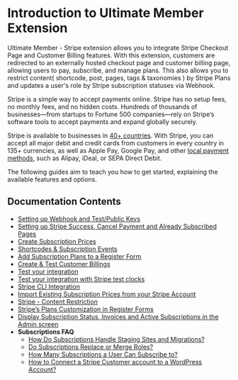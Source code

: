 # Introduction to Ultimate Member Extension
<p>
	 Ultimate Member - Stripe extension allows you to integrate Stripe Checkout Page and Customer Billing features. With this extension, customers are redirected to an externally hosted checkout page and customer billing page, allowing users to pay, subscribe, and manage plans. This also allows you to restrict content( shortcode, post, pages, tags &amp; taxonomies ) by Stripe Plans and updates a user's role by Stripe subscription statuses via Webhook.&nbsp;</p><p>
	 Stripe is a simple way to accept payments online. Stripe has no setup fees, no monthly fees, and no hidden costs. Hundreds of thousands of businesses&mdash;from startups to Fortune 500 companies&mdash;rely on Stripe’s software tools to accept payments and expand globally securely.</p><p>
	 Stripe is available to businesses in 
	<a href="https://stripe.com/global" target="_blank">40+ countries</a>. With Stripe, you can accept all major debit and credit cards from customers in every country in 135+ currencies, as well as Apple Pay, Google Pay, and other <a href="https://stripe.com/en-US/payments/payment-methods-guide#payment-method-fact-sheets" target="_blank">local payment methods</a>, such as Alipay, iDeal, or SEPA Direct Debit.</p><p>
	 The following guides aim to&nbsp;teach you how to get started, explaining the available features and options.&nbsp;</p><h2><strong>Documentation Contents</strong></h2><ul>
	
<li><a href="https://ultimatemember.github.io/docs-v3/um-stripe/article/1607-stripe-setting-up-webhook-and-test-public-keys" target="_blank">Setting up Webhook and Test/Public Keys</a></li>	
<li><a href="https://ultimatemember.github.io/docs-v3/um-stripe/article/1609-stripe---setting-up-stripe-success-and-cancel-payment-pages" target="_blank">Setting up Stripe Success, Cancel Payment and Already Subscribed Pages</a></li>	
<li><a href="https://ultimatemember.github.io/docs-v3/um-stripe/article/1617-create-subscription-prices" target="_blank">Create Subscription Prices</a></li>	
<li><a href="https://ultimatemember.github.io/docs-v3/um-stripe/article/1616-stripe-shortcodes-reference" target="_blank">Shortcodes &amp; Subscription Events</a></li>	
<li><a href="https://ultimatemember.github.io/docs-v3/um-stripe/article/1634-stripe---add-subscription-plans-to-a-registeration-form" target="_blank">Add Subscription Plans to a Register Form</a></li>	
<li><a href="https://ultimatemember.github.io/docs-v3/um-stripe/article/1611-stripe---create-test-customer-billings" target="_blank">Create &amp; Test Customer Billings</a></li>	
<li><a href="https://ultimatemember.github.io/docs-v3/um-stripe/article/1610-stripe---test-your-integration" target="_blank">Test your integration</a></li>	
<li><a href="https://ultimatemember.github.io/docs-v3/um-stripe/article/1803-test-your-integration-with-stripe-test-clocks" target="_blank">Test your integration with Stripe test clocks</a></li>	
<li><a href="https://ultimatemember.github.io/docs-v3/um-stripe/article/1864-stripe-cli-integration" target="_blank">Stripe CLI Integration</a></li>	
<li><a href="https://ultimatemember.github.io/docs-v3/um-stripe/article/1846-import-existing-subscription-prices-from-your-stripe-account" target="_blank">Import Existing Subscription Prices from your Stripe Account</a></li>	
<li><a href="https://ultimatemember.github.io/docs-v3/um-stripe/article/1805-stripe-content-restriction" target="_blank">Stripe - Content Restriction</a></li>	
<li><a href="https://ultimatemember.github.io/docs-v3/um-stripe/article/1859-stripe-s-plans-customization-in-register-forms" target="_blank">Stripe’s Plans Customization in Register Forms</a></li>	
<li><a href="https://ultimatemember.github.io/docs-v3/um-stripe/article/1865-display-subscription-status-invoices-and-active-subscriptions-in-the-admin-screen" target="_blank">Display Subscription Status, Invoices and Active Subscriptions in the Admin screen</a></li>	
<li><strong>Subscriptions FAQ</strong>
	
<ul>
		
<li><a href="https://ultimatemember.github.io/docs-v3/um-stripe/article/1612-stripe-faq-how-do-subscriptions-handle-staging-sites-and-migrations" target="_blank">How Do Subscriptions Handle Staging Sites and Migrations?</a></li>		
<li><a href="https://ultimatemember.github.io/docs-v3/um-stripe/article/1618-do-subscriptions-replace-or-merge-roles" target="_blank">Do Subscriptions Replace or Merge Roles?</a></li>		
<li><a href="https://ultimatemember.github.io/docs-v3/um-stripe/article/1619-how-many-subscriptions-a-user-can-subscribe-to" target="_blank">How Many Subscriptions a User Can Subscribe to?</a></li>		
<li><a href="https://ultimatemember.github.io/docs-v3/um-stripe/article/1626-how-to-connect-a-stripe-customer-account-to-a-wordpress-account" target="_blank">How to Connect a Stripe Customer account to a WordPress Account?</a></li>	</ul></li></ul>
